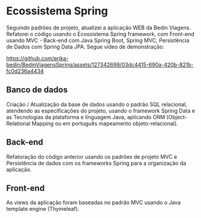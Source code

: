 # Ecossistema Spring
Seguindo padrões de projeto, atualizei a aplicação WEB da Bedin Viagens. Refatorei o código usando o Ecossistema Spring framework, com Front-end usando MVC - Back-end com Java Spring Boot, Spring MVC, Persistência de Dados com Spring Data JPA. 
Segue vídeo de demonstração:

https://github.com/erika-bedin/BedinViagensSpring/assets/127342699/03dc4415-690a-420b-821b-fc0d236a4434

## Banco de dados 
Criação / Atualização da base de dados usando o padrão SQL relacional, atendendo as especificações do projeto, usando o framework Spring Data e as Tecnologias da plataforma e linguagem Java, aplicando ORM (Object-Relational Mapping ou em português mapeamento objeto-relacional).  
 
## Back-end 
Refatoração do código anterior usando os padrões de projeto MVC e Persistência de dados com os frameworks Spring para a organização da aplicação. 
  
## Front-end 
As views da aplicação foram baseadas no padrão MVC usando o Java template engine (Thymeleaf).  
